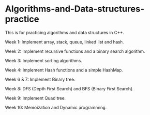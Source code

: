 # Algorithms-and-Data-structures-practice
This is for practicing algorithms and data structures in C++.


Week 1: Implement array, stack, queue, linked list and hash.

Week 2: Implement recursive functions and a binary search algorithm.

Week 3: Implement sorting algorithms.

Week 4: Implement Hash functions and a simple HashMap.

Week 6 & 7: Implement Binary tree.

Week 8: DFS (Depth First Search) and BFS (Binary First Search).

Week 9: Implement Quad tree.

Week 10: Memoization and Dynamic programming.

